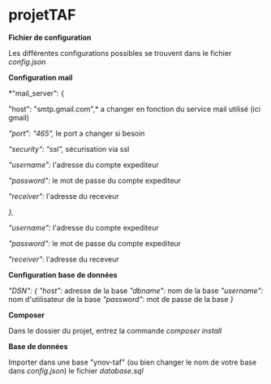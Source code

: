 # projetTAF

**Fichier de configuration**

Les différentes configurations possibles se trouvent dans le fichier *config.json*

**Configuration mail**

*"mail_server": {

  "host": "smtp.gmail.com",* a changer en fonction du service mail utilisé (ici gmail)

  *"port": "465",* le port a changer si besoin

  *"security": "ssl",* sécurisation via ssl

  *"username":* l'adresse du compte expediteur

  *"password":* le mot de passe du compte expediteur

  *"receiver":* l'adresse du receveur

*},*


*"username":* l'adresse du compte expediteur

*"password":* le mot de passe du compte expediteur

*"receiver":* l'adresse du receveur

**Configuration base de données**

*"DSN": {
  "host":* adresse de la base
  *"dbname":* nom de la base
  *"username":* nom d'utilisateur de la base
  *"password":* mot de passe de la base
*}*

**Composer**

Dans le dossier du projet, entrez la commande *composer install*


**Base de données**

Importer dans une base "ynov-taf" (ou bien changer le nom de votre base dans *config.json*) le fichier *database.sql*

